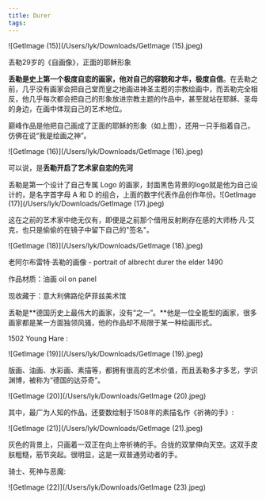 ```yaml
---
title: Durer
tags:
---
```




![GetImage (15)](/Users/lyk/Downloads/GetImage (15).jpeg)

丢勒29岁的《自画像》，正面的耶稣形象 

**丢勒是史上第一个极度自恋的画家，他对自己的容貌和才华，极度自信**。在丢勒之前，几乎没有画家会把自己堂而皇之地画进神圣主题的宗教绘画中，而丢勒完全相反，他几乎每次都会把自己的形象放进宗教主题的作品中，甚至就站在耶稣、圣母的身边，在画中体现自己的艺术地位。 

巅峰作品是他把自己画成了正面的耶稣的形象（如上图），还用一只手指着自己，仿佛在说“我是绘画之神”。 

![GetImage (16)](/Users/lyk/Downloads/GetImage (16).jpeg)



可以说，是**丢勒开启了艺术家自恋的先河**





丢勒是第一个设计了自己专属 Logo 的画家，封面黑色背景的logo就是他为自己设计的，是名字首字母 A 和 D 的组合，上面的数字代表作品创作年份。![GetImage (17)](/Users/lyk/Downloads/GetImage (17).jpeg)



这在之前的艺术家中绝无仅有，即便是之前那个借用反射刷存在感的大师杨·凡·艾克，也只是偷偷的在镜子中留下自己的"签名"。 

![GetImage (18)](/Users/lyk/Downloads/GetImage (18).jpeg)



老阿尔布雷特·丢勒的画像 - portrait of albrecht durer the elder 1490 

作品材质：油画 oil on panel 

现收藏于：意大利佛路伦萨菲兹美术馆 

丢勒是**德国历史上最伟大的画家，没有“之一”。**他是一位全能型的画家，很多画家都是某一方面独领风骚，他的作品却不局限于某一种绘画形式。 



1502 Young Hare :

![GetImage (19)](/Users/lyk/Downloads/GetImage (19).jpeg)



版画、油画、水彩画、素描等，都拥有很高的艺术价值，而且丢勒多才多艺，学识渊博，被称为“德国的达芬奇”。 

![GetImage (20)](/Users/lyk/Downloads/GetImage (20).jpeg)

其中，最广为人知的作品，还要数绘制于1508年的素描名作《祈祷的手》:

![GetImage (21)](/Users/lyk/Downloads/GetImage (21).jpeg)

灰色的背景上，只画着一双正在向上帝祈祷的手。合拢的双掌伸向天空。这双手皮肤粗糙，筋节突起。很明显，这是一双普通劳动者的手。 





骑士、死神与恶魔:

![GetImage (22)](/Users/lyk/Downloads/GetImage (23).jpeg)
